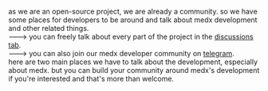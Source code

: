 as we are an open-source project, we are already a community. so we have some places for developers to be around and talk about medx development and other related things.  
---> you can freely talk about every part of the project in the [discussions tab](https://github.com/Sinusealpha/MedX/discussions).  
---> you can also join our medx developer community on [telegram](https://t.me/+0i9Cal72Q8dlOTY8).  
here are two main places we have to talk about the development, especially about medx. but you can build your community around medx's development if you're interested and that's more than welcome.
